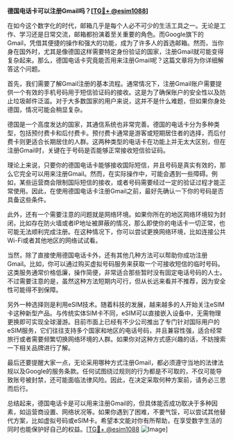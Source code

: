 **德国电话卡可以注册Gmail吗？[[TG💪+ @esim1088](https://t.me/s/esim1088)]**

在如今这个数字化的时代，邮箱几乎是每个人必不可少的生活工具之一。无论是工作、学习还是日常交流，邮箱都扮演着至关重要的角色。而Google旗下的Gmail，凭借其便捷的操作和强大的功能，成为了许多人的首选邮箱。然而，当你身在国外时，尤其是像德国这样需要特定身份验证的国家，注册Gmail就可能变得复杂起来。那么，德国电话卡究竟能否用来注册Gmail呢？这篇文章将为你详细解答这个问题。

首先，我们需要了解Gmail注册的基本流程。通常情况下，注册Gmail账户需要提供一个有效的手机号码用于短信验证码的接收。这是为了确保账户的安全性以及防止垃圾邮件泛滥。对于大多数国家的用户来说，这并不是什么难题，但如果你身处德国，情况可能会稍显复杂。

德国是一个高度发达的国家，其通信系统也非常完善。德国的电话卡分为多种类型，包括预付费卡和后付费卡。预付费卡通常是游客或短期居住者的选择，而后付费卡则更适合长期居住的人群。这两种类型的电话卡在功能上并无太大区别，但在注册Gmail时，关键在于号码是否能够正常接收短信验证码。

理论上来说，只要你的德国电话卡能够接收国际短信，并且号码是真实有效的，那么它完全可以用来注册Gmail。然而，在实际操作中，可能会遇到一些障碍。例如，某些运营商会限制国际短信的接收，或者号码需要经过一定的验证过程才能正常使用。因此，在使用德国电话卡注册Gmail之前，最好先确认一下你的号码是否具备这些条件。

此外，还有一个需要注意的问题就是网络环境。如果你所在的地区网络环境较为封闭，比如存在防火墙或者IP地址被屏蔽的情况，那么即使你的电话卡一切正常，也可能无法顺利完成注册。在这种情况下，你可以尝试更换网络环境，比如连接公共Wi-Fi或者其他地区的网络试试看。

当然，除了直接使用德国电话卡外，还有其他几种方法可以帮助你成功注册Gmail。比如，你可以通过购买虚拟号码服务来获取一个可接收短信的临时号码。这类服务通常价格低廉，操作简便，非常适合那些暂时没有固定电话号码的人士。不过需要注意的是，虽然这种方法短期内可行，但从长远来看并不推荐，因为安全性可能得不到保障。

另外一种选择则是利用eSIM技术。随着科技的发展，越来越多的人开始关注eSIM卡这种新型产品。与传统实体SIM卡不同，eSIM可以直接嵌入设备中，无需物理更换即可实现全球漫游。目前市面上已经有不少公司推出了专门针对国际用户的eSIM服务，它们往往支持多个国家和地区的电话号码，并且兼容性强，适合经常旅行或者需要频繁切换网络环境的人群。如果你对这种方式感兴趣的话，不妨搜索一下相关品牌进行了解。

最后还要提醒大家一点，无论采用哪种方式注册Gmail，都必须遵守当地的法律法规以及Google的服务条款。任何试图绕过规则的行为都是不可取的，不仅可能导致账号被封禁，还可能面临法律风险。因此，在决定采取何种方案前，请务必三思而后行。

总结起来，德国电话卡是可以用来注册Gmail的，但具体能否成功取决于多种因素，如运营商设置、网络状况等。如果你遇到了困难，不要气馁，可以尝试其他替代方案，比如虚拟号码或eSIM卡。希望本文能对你有所帮助，在享受数字生活的同时也能保护好自己的权益。[[TG💪+ @esim1088](https://t.me/s/esim1088) ![Image](https://i.postimg.cc/4NQfJmqS/Snipaste-2025-05-13-00-14-12.png)]